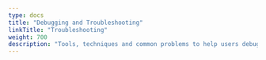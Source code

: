 ```yaml
---
type: docs
title: "Debugging and Troubleshooting"
linkTitle: "Troubleshooting"
weight: 700
description: "Tools, techniques and common problems to help users debug and diagnose issues with Dapr"
---
```

